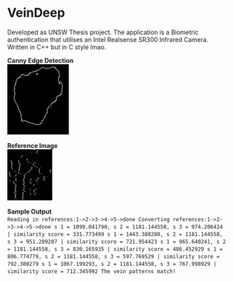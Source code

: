 # VeinDeep

Developed as UNSW Thesis project. The application is a Biometric authentication that utilises an Intel Realsense SR300 Infrared Camera. Written in C++ but in C style lmao.


**Canny Edge Detection**\
![](Code/canny.png)

**Reference Image**\
![](Code/reference.png)

**Sample Output**\
`Reading in references:1->2->3->4->5->done
Converting references:1->2->3->4->5->done
s 1 = 1099.041790, s 2 = 1181.144558, s 3 = 974.206424 | similarity score = 331.773499 s 1 = 1443.388280, s 2 = 1181.144558, s 3 = 951.289207 | similarity score = 721.954423 s 1 = 965.640241, s 2 = 1181.144558, s 3 = 830.165935 | similarity score = 486.452929 s 1 = 806.774779, s 2 = 1181.144558, s 3 = 597.769529 | similarity score = 792.380279 s 1 = 1067.199293, s 2 = 1181.144558, s 3 = 767.998929 | similarity score = 712.345992 The vein patterns match!`
